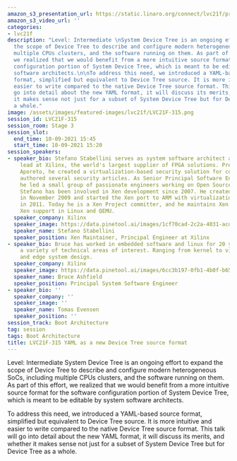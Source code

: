```yaml
---
amazon_s3_presentation_url: https://static.linaro.org/connect/lvc21f/presentations/LVC21F-315.pdf
amazon_s3_video_url: ''
categories:
- lvc21f
description: "Level: Intermediate \nSystem Device Tree is an ongoing effort to expand
  the scope of Device Tree to describe and configure modern heterogeneous SoCs, including
  multiple CPUs clusters, and the software running on them. As part of this effort,
  we realized that we would benefit from a more intuitive source format for the software
  configuration portion of System Device Tree, which is meant to be editable by system
  software architects.\n\nTo address this need, we introduced a YAML-based source
  format, simplified but equivalent to Device Tree source. It is more intuitive and
  easier to write compared to the native Device Tree source format. This talk will
  go into detail about the new YAML format, it will discuss its merits, and whether
  it makes sense not just for a subset of System Device Tree but for Device Tree as
  a whole."
image: /assets/images/featured-images/lvc21f/LVC21F-315.png
session_id: LVC21F-315
session_room: Stage 3
session_slot:
  end_time: 10-09-2021 15:45
  start_time: 10-09-2021 15:20
session_speakers:
- speaker_bio: Stefano Stabellini serves as system software architect and virtualization
    lead at Xilinx, the world's largest supplier of FPGA solutions. Previously, at
    Aporeto, he created a virtualization-based security solution for containers and
    authored several security articles. As Senior Principal Software Engineer in Citrix,
    he led a small group of passionate engineers working on Open Source projects.
    Stefano has been involved in Xen development since 2007. He created libxenlight
    in November 2009 and started the Xen port to ARM with virtualization extensions
    in 2011. Today he is a Xen Project committer, and he maintains Xen on ARM and
    Xen support in Linux and QEMU.
  speaker_company: Xilinx
  speaker_image: https://data.pinetool.ai/images/1cf70cad-2c2a-4031-acd9-65ef57fd8da9.png
  speaker_name: Stefano Stabellini
  speaker_position: Xen Maintainer, Principal Engineer at Xilinx
- speaker_bio: Bruce has worked in embedded software and linux for 20 years and has
    a variety of technical areas of interest. Ranging from kernel to virtualization/containers
    and edge system design.
  speaker_company: Xilinx
  speaker_image: https://data.pinetool.ai/images/6cc3b197-0fb1-4b0f-b65f-cc20e0fbad05.jpeg
  speaker_name: Bruce Ashfield
  speaker_position: Principal System Software Engineer
- speaker_bio: ''
  speaker_company: ''
  speaker_image: ''
  speaker_name: Tomas Evensen
  speaker_position: ''
session_track: Boot Architecture
tag: session
tags: Boot Architecture
title: LVC21F-315 YAML as a new Device Tree source format
---
```


Level: Intermediate 
System Device Tree is an ongoing effort to expand the scope of Device Tree to describe and configure modern heterogeneous SoCs, including multiple CPUs clusters, and the software running on them. As part of this effort, we realized that we would benefit from a more intuitive source format for the software configuration portion of System Device Tree, which is meant to be editable by system software architects.

To address this need, we introduced a YAML-based source format, simplified but equivalent to Device Tree source. It is more intuitive and easier to write compared to the native Device Tree source format. This talk will go into detail about the new YAML format, it will discuss its merits, and whether it makes sense not just for a subset of System Device Tree but for Device Tree as a whole.